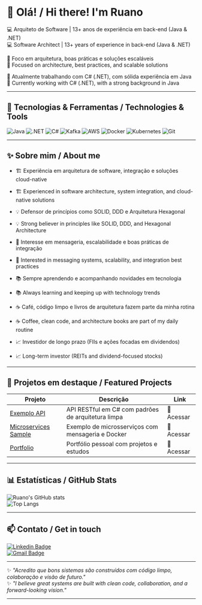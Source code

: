 # 👋 Olá! / Hi there! I'm Ruano

💻 Arquiteto de Software | 13+ anos de experiência em back-end (Java & .NET)  
💻 Software Architect | 13+ years of experience in back-end (Java & .NET)

🚀 Foco em arquitetura, boas práticas e soluções escaláveis  
🚀 Focused on architecture, best practices, and scalable solutions

📌 Atualmente trabalhando com C# (.NET), com sólida experiência em Java  
📌 Currently working with C# (.NET), with a strong background in Java

---

## 🔧 Tecnologias & Ferramentas / Technologies & Tools

![Java](https://img.shields.io/badge/Java-ED8B00?style=for-the-badge&logo=java&logoColor=white)
![.NET](https://img.shields.io/badge/.NET-512BD4?style=for-the-badge&logo=dotnet&logoColor=white)
![C#](https://img.shields.io/badge/C%23-239120?style=for-the-badge&logo=c-sharp&logoColor=white)
![Kafka](https://img.shields.io/badge/Apache%20Kafka-231F20?style=for-the-badge&logo=apache-kafka&logoColor=white)
![AWS](https://img.shields.io/badge/AWS-FF9900?style=for-the-badge&logo=amazon-aws&logoColor=white)
![Docker](https://img.shields.io/badge/Docker-2496ED?style=for-the-badge&logo=docker&logoColor=white)
![Kubernetes](https://img.shields.io/badge/Kubernetes-326CE5?style=for-the-badge&logo=kubernetes&logoColor=white)
![Git](https://img.shields.io/badge/Git-F05032?style=for-the-badge&logo=git&logoColor=white)

---

## ✨ Sobre mim / About me

- 🏗️ Experiência em arquitetura de software, integração e soluções cloud-native  
- 🏗️ Experienced in software architecture, system integration, and cloud-native solutions  

- 💡 Defensor de princípios como SOLID, DDD e Arquitetura Hexagonal  
- 💡 Strong believer in principles like SOLID, DDD, and Hexagonal Architecture  

- 🔄 Interesse em mensageria, escalabilidade e boas práticas de integração  
- 🔄 Interested in messaging systems, scalability, and integration best practices  

- 📚 Sempre aprendendo e acompanhando novidades em tecnologia  
- 📚 Always learning and keeping up with technology trends  

- ☕ Café, código limpo e livros de arquitetura fazem parte da minha rotina  
- ☕ Coffee, clean code, and architecture books are part of my daily routine  

- 📈 Investidor de longo prazo (FIIs e ações focadas em dividendos)  
- 📈 Long-term investor (REITs and dividend-focused stocks)  

---

## 🚀 Projetos em destaque / Featured Projects

| Projeto | Descrição | Link |
|---------|-----------|------|
| [Exemplo API](https://github.com/YOUR_USERNAME/EXEMPLO_API) | API RESTful em C# com padrões de arquitetura limpa | 🔗 Acessar |
| [Microservices Sample](https://github.com/YOUR_USERNAME/MICROSERVICES_SAMPLE) | Exemplo de microsserviços com mensageria e Docker | 🔗 Acessar |
| [Portfolio](https://github.com/YOUR_USERNAME/PORTFOLIO) | Portfólio pessoal com projetos e estudos | 🔗 Acessar |

---

## 📊 Estatísticas / GitHub Stats

![Ruano's GitHub stats](https://github-readme-stats.vercel.app/api?username=YOUR_USERNAME&show_icons=true&theme=dracula)  
![Top Langs](https://github-readme-stats.vercel.app/api/top-langs/?username=YOUR_USERNAME&layout=compact&theme=dracula)  

---

## 📫 Contato / Get in touch

[![Linkedin Badge](https://img.shields.io/badge/-Ruano-blue?style=flat&logo=Linkedin&logoColor=white&link=https://linkedin.com/in/YOUR-LINK)](https://linkedin.com/in/YOUR-LINK)  
[![Gmail Badge](https://img.shields.io/badge/-EMAIL-c14438?style=flat&logo=Gmail&logoColor=white&link=mailto:YOURMAIL@gmail.com)](mailto:YOURMAIL@gmail.com)  

---

✨ *"Acredito que bons sistemas são construídos com código limpo, colaboração e visão de futuro."*  
✨ *"I believe great systems are built with clean code, collaboration, and a forward-looking vision."*

---
